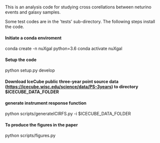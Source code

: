 


This is an analysis code for studying cross corellations between neturino events and galaxy samples.

Some test codes are in the 'tests' sub-directory.
The following steps install the code. 

#### Initiate a conda enviroment 
conda create -n nuXgal python=3.6 
conda activate nuXgal

#### Setup the code
python setup.py develop

#### Download IceCube public three-year point source data (https://icecube.wisc.edu/science/data/PS-3years) to directory $ICECUBE_DATA_FOLDER
#### generate instrument response function
python scripts/generateICIRFS.py -i $ICECUBE_DATA_FOLDER


#### To produce the figures in the paper
python scripts/figures.py 
